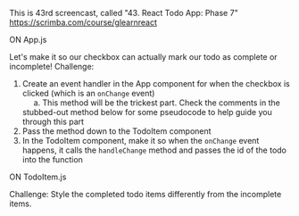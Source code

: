 This is 43rd screencast, called "43. React Todo App: Phase 7"<br />
https://scrimba.com/course/glearnreact

ON App.js<br />

Let's make it so our checkbox can actually mark our todo as complete or incomplete! Challenge: <br />
1. Create an event handler in the App component for when the checkbox is clicked (which is an `onChange` event)<br />
&nbsp;&nbsp;&nbsp;&nbsp;
a. This method will be the trickest part. Check the comments in the stubbed-out method below for some pseudocode to help guide you through this part<br />
2. Pass the method down to the TodoItem component<br />
3. In the TodoItem component, make it so when the `onChange` event happens, it calls the `handleChange` method and passes the id of the todo into the function<br />

ON TodoItem.js<br />

Challenge: Style the completed todo items differently from the incomplete items.
